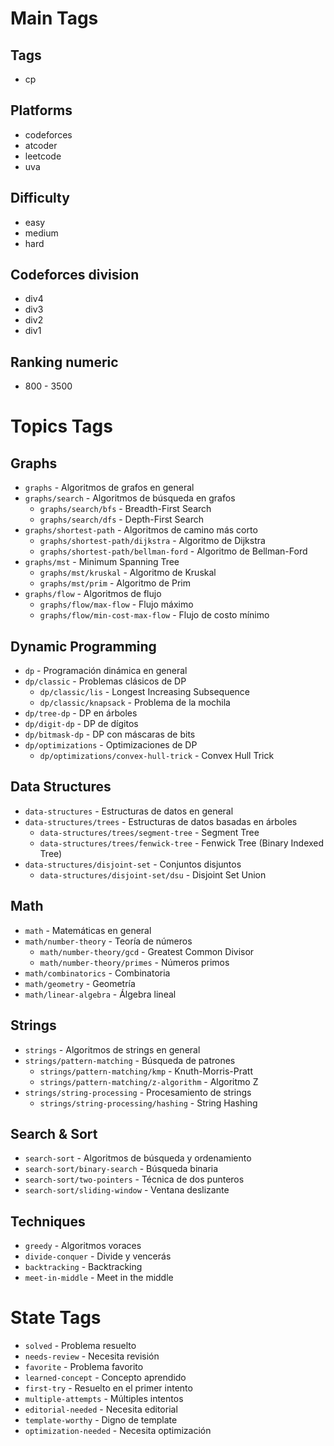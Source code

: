 # Main Tags
## Tags
+ cp
## Platforms
+ codeforces
+ atcoder
+ leetcode
+ uva
## Difficulty
+ easy
+ medium
+ hard
## Codeforces division
+ div4
+ div3
+ div2
+ div1
## Ranking numeric
+ 800 - 3500

# Topics Tags

## Graphs

- `graphs` - Algoritmos de grafos en general
- `graphs/search` - Algoritmos de búsqueda en grafos
    - `graphs/search/bfs` - Breadth-First Search
    - `graphs/search/dfs` - Depth-First Search
- `graphs/shortest-path` - Algoritmos de camino más corto
    - `graphs/shortest-path/dijkstra` - Algoritmo de Dijkstra
    - `graphs/shortest-path/bellman-ford` - Algoritmo de Bellman-Ford
- `graphs/mst` - Minimum Spanning Tree
    - `graphs/mst/kruskal` - Algoritmo de Kruskal
    - `graphs/mst/prim` - Algoritmo de Prim
- `graphs/flow` - Algoritmos de flujo
    - `graphs/flow/max-flow` - Flujo máximo
    - `graphs/flow/min-cost-max-flow` - Flujo de costo mínimo

## Dynamic Programming

- `dp` - Programación dinámica en general
- `dp/classic` - Problemas clásicos de DP
    - `dp/classic/lis` - Longest Increasing Subsequence
    - `dp/classic/knapsack` - Problema de la mochila
- `dp/tree-dp` - DP en árboles
- `dp/digit-dp` - DP de dígitos
- `dp/bitmask-dp` - DP con máscaras de bits
- `dp/optimizations` - Optimizaciones de DP
    - `dp/optimizations/convex-hull-trick` - Convex Hull Trick

## Data Structures

- `data-structures` - Estructuras de datos en general
- `data-structures/trees` - Estructuras de datos basadas en árboles
    - `data-structures/trees/segment-tree` - Segment Tree
    - `data-structures/trees/fenwick-tree` - Fenwick Tree (Binary Indexed Tree)
- `data-structures/disjoint-set` - Conjuntos disjuntos
    - `data-structures/disjoint-set/dsu` - Disjoint Set Union

## Math

- `math` - Matemáticas en general
- `math/number-theory` - Teoría de números
    - `math/number-theory/gcd` - Greatest Common Divisor
    - `math/number-theory/primes` - Números primos
- `math/combinatorics` - Combinatoria
- `math/geometry` - Geometría
- `math/linear-algebra` - Álgebra lineal

## Strings

- `strings` - Algoritmos de strings en general
- `strings/pattern-matching` - Búsqueda de patrones
    - `strings/pattern-matching/kmp` - Knuth-Morris-Pratt
    - `strings/pattern-matching/z-algorithm` - Algoritmo Z
- `strings/string-processing` - Procesamiento de strings
    - `strings/string-processing/hashing` - String Hashing

## Search & Sort

- `search-sort` - Algoritmos de búsqueda y ordenamiento
- `search-sort/binary-search` - Búsqueda binaria
- `search-sort/two-pointers` - Técnica de dos punteros
- `search-sort/sliding-window` - Ventana deslizante

## Techniques

- `greedy` - Algoritmos voraces
- `divide-conquer` - Divide y vencerás
- `backtracking` - Backtracking
- `meet-in-middle` - Meet in the middle

# State Tags

- `solved` - Problema resuelto
- `needs-review` - Necesita revisión
- `favorite` - Problema favorito
- `learned-concept` - Concepto aprendido
- `first-try` - Resuelto en el primer intento
- `multiple-attempts` - Múltiples intentos
- `editorial-needed` - Necesita editorial
- `template-worthy` - Digno de template
- `optimization-needed` - Necesita optimización
